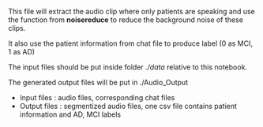 This file will extract the audio clip where only patients are speaking and use the function from **noisereduce** to reduce the background noise of these clips.

It also use the patient information from chat file to produce label (0 as MCI, 1 as AD)

The input files should be put inside folder *./data* relative to this notebook.

The generated output files will be put in ./Audio_Output

* Input files : audio files, corresponding chat files
* Output files : segmentized audio files, one csv file contains patient information and AD, MCI labels
